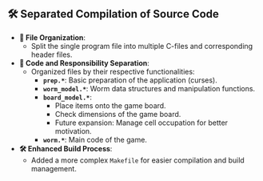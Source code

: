 ## 🛠️ Separated Compilation of Source Code

- **📂 File Organization**:
  - Split the single program file into multiple C-files and corresponding header files.
- **📜 Code and Responsibility Separation**:
  - Organized files by their respective functionalities:
    - **`prep.*`**: Basic preparation of the application (curses).
    - **`worm_model.*`**: Worm data structures and manipulation functions.
    - **`board_model.*`**: 
      - Place items onto the game board.
      - Check dimensions of the game board.
      - Future expansion: Manage cell occupation for better motivation.
    - **`worm.*`**: Main code of the game.
- **🛠️ Enhanced Build Process**:
  - Added a more complex `Makefile` for easier compilation and build management.
